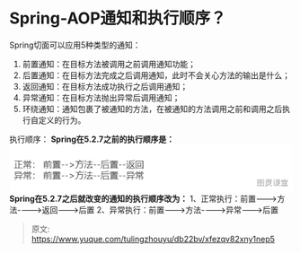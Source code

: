 # Spring-AOP通知和执行顺序？

Spring切面可以应用5种类型的通知：

1. 前置通知：在目标方法被调用之前调用通知功能；
2. 后置通知：在目标方法完成之后调用通知，此时不会关心方法的输出是什么；
3. 返回通知：在目标方法成功执行之后调用通知；
4. 异常通知：在目标方法抛出异常后调用通知；
5. 环绕通知：通知包裹了被通知的方法，在被通知的方法调用之前和调用之后执行自定义的行为。

执行顺序：
**Spring在5.2.7之前的执行顺序是：**
![image.png](./img/sZF54XM7SHqvaVD4/1693988036899-65592d6e-c91e-413b-bc15-aa2d6b0d6983-376629.png)
**Spring在5.2.7之后就改变的通知的执行顺序改为：**
1、正常执行：前置--->方法---->返回--->后置
2、异常执行：前置--->方法---->异常--->后置




> 原文: <https://www.yuque.com/tulingzhouyu/db22bv/xfezqv82xny1nep5>